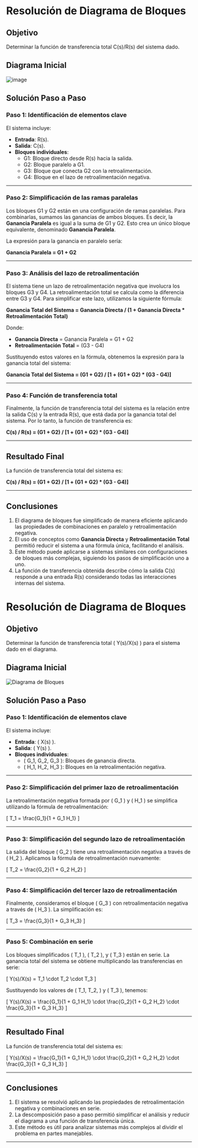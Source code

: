 # Resolución de Diagrama de Bloques

## Objetivo
Determinar la función de transferencia total C(s)/R(s) del sistema dado.

## Diagrama Inicial

![image](https://github.com/user-attachments/assets/93f7e654-f39a-416c-a973-5063d7461ec7)


## Solución Paso a Paso

### Paso 1: Identificación de elementos clave
El sistema incluye:
- **Entrada**: R(s).
- **Salida**: C(s).
- **Bloques individuales**:
  - G1: Bloque directo desde R(s) hacia la salida.
  - G2: Bloque paralelo a G1.
  - G3: Bloque que conecta G2 con la retroalimentación.
  - G4: Bloque en el lazo de retroalimentación negativa.

---

### Paso 2: Simplificación de las ramas paralelas
Los bloques G1 y G2 están en una configuración de ramas paralelas. Para combinarlas, sumamos las ganancias de ambos bloques. Es decir, la **Ganancia Paralela** es igual a la suma de G1 y G2. Esto crea un único bloque equivalente, denominado **Ganancia Paralela**.

La expresión para la ganancia en paralelo sería:

**Ganancia Paralela = G1 + G2**

---

### Paso 3: Análisis del lazo de retroalimentación
El sistema tiene un lazo de retroalimentación negativa que involucra los bloques G3 y G4. La retroalimentación total se calcula como la diferencia entre G3 y G4. Para simplificar este lazo, utilizamos la siguiente fórmula:

**Ganancia Total del Sistema = Ganancia Directa / (1 + Ganancia Directa * Retroalimentación Total)**

Donde:
- **Ganancia Directa** = Ganancia Paralela = G1 + G2
- **Retroalimentación Total** = (G3 - G4)

Sustituyendo estos valores en la fórmula, obtenemos la expresión para la ganancia total del sistema:

**Ganancia Total del Sistema = (G1 + G2) / [1 + (G1 + G2) * (G3 - G4)]**

---

### Paso 4: Función de transferencia total
Finalmente, la función de transferencia total del sistema es la relación entre la salida C(s) y la entrada R(s), que está dada por la ganancia total del sistema. Por lo tanto, la función de transferencia es:

**C(s) / R(s) = (G1 + G2) / [1 + (G1 + G2) * (G3 - G4)]**

---

## Resultado Final
La función de transferencia total del sistema es:

**C(s) / R(s) = (G1 + G2) / [1 + (G1 + G2) * (G3 - G4)]**

---

## Conclusiones
1. El diagrama de bloques fue simplificado de manera eficiente aplicando las propiedades de combinaciones en paralelo y retroalimentación negativa.
2. El uso de conceptos como **Ganancia Directa** y **Retroalimentación Total** permitió reducir el sistema a una fórmula única, facilitando el análisis.
3. Este método puede aplicarse a sistemas similares con configuraciones de bloques más complejas, siguiendo los pasos de simplificación uno a uno.
4. La función de transferencia obtenida describe cómo la salida C(s) responde a una entrada R(s) considerando todas las interacciones internas del sistema.




# Resolución de Diagrama de Bloques

## Objetivo
Determinar la función de transferencia total \( Y(s)/X(s) \) para el sistema dado en el diagrama.

## Diagrama Inicial

![Diagrama de Bloques](ruta_del_diagrama) <!-- Sustituye 'ruta_del_diagrama' por el enlace o ruta de tu imagen -->

## Solución Paso a Paso

### Paso 1: Identificación de elementos clave
El sistema incluye:
- **Entrada**: \( X(s) \).
- **Salida**: \( Y(s) \).
- **Bloques individuales**:
  - \( G_1, G_2, G_3 \): Bloques de ganancia directa.
  - \( H_1, H_2, H_3 \): Bloques en la retroalimentación negativa.

---

### Paso 2: Simplificación del primer lazo de retroalimentación
La retroalimentación negativa formada por \( G_1 \) y \( H_1 \) se simplifica utilizando la fórmula de retroalimentación:

\[
T_1 = \frac{G_1}{1 + G_1 H_1}
\]

---

### Paso 3: Simplificación del segundo lazo de retroalimentación
La salida del bloque \( G_2 \) tiene una retroalimentación negativa a través de \( H_2 \). Aplicamos la fórmula de retroalimentación nuevamente:

\[
T_2 = \frac{G_2}{1 + G_2 H_2}
\]

---

### Paso 4: Simplificación del tercer lazo de retroalimentación
Finalmente, consideramos el bloque \( G_3 \) con retroalimentación negativa a través de \( H_3 \). La simplificación es:

\[
T_3 = \frac{G_3}{1 + G_3 H_3}
\]

---

### Paso 5: Combinación en serie
Los bloques simplificados \( T_1 \), \( T_2 \), y \( T_3 \) están en serie. La ganancia total del sistema se obtiene multiplicando las transferencias en serie:

\[
Y(s)/X(s) = T_1 \cdot T_2 \cdot T_3
\]

Sustituyendo los valores de \( T_1, T_2, \) y \( T_3 \), tenemos:

\[
Y(s)/X(s) = \frac{G_1}{1 + G_1 H_1} \cdot \frac{G_2}{1 + G_2 H_2} \cdot \frac{G_3}{1 + G_3 H_3}
\]

---

## Resultado Final
La función de transferencia total del sistema es:

\[
Y(s)/X(s) = \frac{G_1}{1 + G_1 H_1} \cdot \frac{G_2}{1 + G_2 H_2} \cdot \frac{G_3}{1 + G_3 H_3}
\]

---

## Conclusiones
1. El sistema se resolvió aplicando las propiedades de retroalimentación negativa y combinaciones en serie.
2. La descomposición paso a paso permitió simplificar el análisis y reducir el diagrama a una función de transferencia única.
3. Este método es útil para analizar sistemas más complejos al dividir el problema en partes manejables.

---



